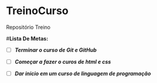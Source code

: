 # TreinoCurso
Repositório Treino

#**Lista De Metas:**

- [ ] **_Terminar o curso de Git e GitHub_** 

- [ ] **_Começar a fazer o curos de html e css_**

- [ ] **_Dar inicio em um curso de linguagem de programação_**

